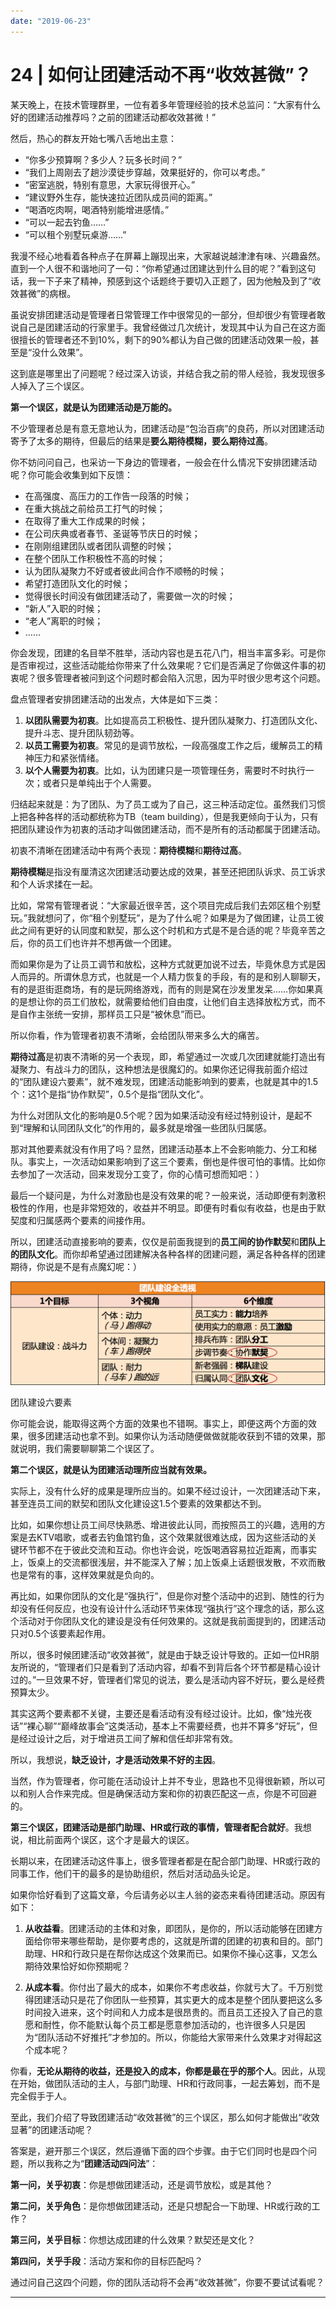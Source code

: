 ```yaml
---
date: "2019-06-23"
---  
```

      
# 24 | 如何让团建活动不再“收效甚微”？
某天晚上，在技术管理群里，一位有着多年管理经验的技术总监问：“大家有什么好的团建活动推荐吗？之前的团建活动都收效甚微！”

然后，热心的群友开始七嘴八舌地出主意：

* “你多少预算啊？多少人？玩多长时间？”
* “我们上周刚去了趟沙漠徒步穿越，效果挺好的，你可以考虑。”
* “密室逃脱，特别有意思，大家玩得很开心。”
* “建议野外生存，能快速拉近团队成员间的距离。”
* “喝酒吃肉啊，喝酒特别能增进感情。”
* “可以一起去钓鱼……”
* “可以租个别墅玩桌游……”

我漫不经心地看着各种点子在屏幕上蹦现出来，大家越说越津津有味、兴趣盎然。直到一个人很不和谐地问了一句：“你希望通过团建达到什么目的呢？”看到这句话，我一下子来了精神，预感到这个话题终于要切入正题了，因为他触及到了“收效甚微”的病根。

虽说安排团建活动是管理者日常管理工作中很常见的一部分，但却很少有管理者敢说自己是团建活动的行家里手。我曾经做过几次统计，发现其中认为自己在这方面很擅长的管理者还不到10\%，剩下的90\%都认为自己做的团建活动效果一般，甚至是“没什么效果”。

这到底是哪里出了问题呢？经过深入访谈，并结合我之前的带人经验，我发现很多人掉入了三个误区。

**第一个误区，就是认为团建活动是万能的。**

<!-- [[[read_end]]] -->

不少管理者总是有意无意地认为，团建活动是“包治百病”的良药，所以对团建活动寄予了太多的期待，但最后的结果是**要么期待模糊，要么期待过高**。

你不妨问问自己，也采访一下身边的管理者，一般会在什么情况下安排团建活动呢？你可能会收集到如下反馈：

* 在高强度、高压力的工作告一段落的时候；
* 在重大挑战之前给员工打气的时候；
* 在取得了重大工作成果的时候；
* 在公司庆典或者春节、圣诞等节庆日的时候；
* 在刚刚组建团队或者团队调整的时候；
* 在整个团队工作积极性不高的时候；
* 认为团队凝聚力不好或者彼此间合作不顺畅的时候；
* 希望打造团队文化的时候；
* 觉得很长时间没有做团建活动了，需要做一次的时候；
* “新人”入职的时候；
* “老人”离职的时候；
* ……

你会发现，团建的名目举不胜举，活动内容也是五花八门，相当丰富多彩。可是你是否审视过，这些活动能给你带来了什么效果呢？它们是否满足了你做这件事的初衷呢？很多管理者被问到这个问题时都会陷入沉思，因为平时很少思考这个问题。

盘点管理者安排团建活动的出发点，大体是如下三类：

1.  **以团队需要为初衷**。比如提高员工积极性、提升团队凝聚力、打造团队文化、提升斗志、提升团队韧劲等。
2.  **以员工需要为初衷**。常见的是调节放松，一段高强度工作之后，缓解员工的精神压力和紧张情绪。
3.  **以个人需要为初衷**。比如，认为团建只是一项管理任务，需要时不时执行一次；或者只是单纯出于个人需要。

归结起来就是：为了团队、为了员工或为了自己，这三种活动定位。虽然我们习惯上把各种各样的活动都统称为TB（team building），但是我更倾向于认为，只有把团队建设作为初衷的活动才叫做团建活动，而不是所有的活动都属于团建活动。

初衷不清晰在团建活动中有两个表现：**期待模糊**和**期待过高**。

**期待模糊**是指没有厘清这次团建活动要达成的效果，甚至还把团队诉求、员工诉求和个人诉求揉在一起。

比如，常常有管理者说：“大家最近很辛苦，这个项目完成后我们去郊区租个别墅玩。”我就想问了，你“租个别墅玩”，是为了什么呢？如果是为了做团建，让员工彼此之间有更好的认同度和默契，那么这个时机和方式是不是合适的呢？毕竟辛苦之后，你的员工们也许并不想再做一个团建。

而如果你是为了让员工调节和放松，这种方式就更加说不过去，毕竟休息方式是因人而异的。所谓休息方式，也就是一个人精力恢复的手段，有的是和别人聊聊天，有的是逛街逛商场，有的是玩网络游戏，而有的则是窝在沙发里发呆……你如果真的是想让你的员工们放松，就需要给他们自由度，让他们自主选择放松方式，而不是自作主张统一安排，那样员工只是“被休息”而已。

所以你看，作为管理者初衷不清晰，会给团队带来多么大的痛苦。

**期待过高**是初衷不清晰的另一个表现，即，希望通过一次或几次团建就能打造出有凝聚力、有战斗力的团队，这种想法是很魔幻的。如果你还记得我前面介绍过的“团队建设六要素”，就不难发现，团建活动能影响到的要素，也就是其中的1.5个：这1个是指“协作默契”，0.5个是指“团队文化”。

为什么对团队文化的影响是0.5个呢？因为如果活动没有经过特别设计，是起不到“理解和认同团队文化”的作用的，最多就是增强一些团队归属感。

那对其他要素就没有作用了吗？显然，团建活动基本上不会影响能力、分工和梯队。事实上，一次活动如果影响到了这三个要素，倒也是件很可怕的事情。比如你去参加了一次活动，回来发现分工变了，你的心情可想而知吧：）

最后一个疑问是，为什么对激励也是没有效果的呢？一般来说，活动即便有刺激积极性的作用，也是非常短效的，收益并不明显。即便有时看似有收益，也是由于默契度和归属感两个要素的间接作用。

所以，团建活动直接影响的要素，仅仅是前面我提到的**员工间的协作默契**和**团队上的团队文化**。而你却希望通过团建解决各种各样的团建问题，满足各种各样的团建期待，你说是不是有点魔幻呢：）

![](./httpsstatic001geekbangorgresourceimage16e316432af15b1b594a0fa0a8d04b8331e3.png)

团队建设六要素

你可能会说，能取得这两个方面的效果也不错啊。事实上，即便这两个方面的效果，很多团建活动也拿不到。如果你认为活动随便做做就能收获到不错的效果，那就说明，我们需要聊聊第二个误区了。

**第二个误区，就是认为团建活动理所应当就有效果。**

实际上，没有什么好的成果是理所应当的。如果不经过设计，一次团建活动下来，甚至连员工间的默契和团队文化建设这1.5个要素的效果都达不到。

比如，如果你想让员工间尽快熟悉、增进彼此认同，而按照员工的兴趣，选用的方案是去KTV唱歌，或者去钓鱼馆钓鱼，这个效果就很难达成，因为这些活动的关键环节都不在于彼此交流和互动。你也许会说，吃饭喝酒容易拉近距离，而事实上，饭桌上的交流都很浅层，并不能深入了解；加上饭桌上话题很发散，不欢而散也是常有的事，这样效果就是负向的。

再比如，如果你团队的文化是“强执行”，但是你对整个活动中的迟到、随性的行为却没有任何反应，也没有设计什么活动环节来体现“强执行”这个理念的话，那么这个活动对于你团队文化的建设是没有任何效果的。这就是我前面提到的，团建活动只对0.5个该要素起作用。

所以，很多时候团建活动“收效甚微”，就是由于缺乏设计导致的。正如一位HR朋友所说的，“管理者们只是看到了活动内容，却看不到背后各个环节都是精心设计过的。”一旦效果不好，管理者们常见的说法，要么是活动内容不好玩，要么是经费预算太少。

其实这两个要素都不关键，主要还是看活动有没有经过设计。比如，像“烛光夜话”“裸心聊”“巅峰故事会”这类活动，基本上不需要经费，也并不算多“好玩”，但是经过设计之后，对于增进员工间了解和信任却非常有效。

所以，我想说，**缺乏设计，才是活动效果不好的主因**。

当然，作为管理者，你可能在活动设计上并不专业，思路也不见得很新颖，所以可以和别人合作来完成。但是确保活动方案和你的初衷匹配这一点，你是不可回避的。

**第三个误区，团建活动是部门助理、HR或行政的事情，管理者配合就好**。我想说，相比前面两个误区，这个才是最大的误区。

长期以来，在团建活动这件事上，很多管理者都是在配合部门助理、HR或行政的同事工作，他们干的最多的是协助组织，然后对活动品头论足。

如果你恰好看到了这篇文章，今后请务必以主人翁的姿态来看待团建活动。原因有如下：

1.  **从收益看**。团建活动的主体和对象，即团队，是你的，所以活动能够在团建方面给你带来哪些帮助，是你要考虑的，这就是所谓的团建的初衷和目的。部门助理、HR和行政只是在帮你达成这个效果而已。如果你不操心这事，又怎么期待效果恰好如你预期呢？

2.  **从成本看**。你付出了最大的成本，如果你不考虑收益，你就亏大了。千万别觉得团建活动只是花了你团队一些预算，其实更大的成本是整个团队要把这么多时间投入进来，这个时间和人力成本是很昂贵的。而且员工还投入了自己的意愿和耐性，你不能默认每个员工都是愿意参加活动的，也许很多人只是因为“团队活动不好推托”才参加的。所以，你能给大家带来什么效果才对得起这个成本呢？

你看，**无论从期待的收益，还是投入的成本，你都是最在乎的那个人**。因此，从现在开始，做团队活动的主人，与部门助理、HR和行政同事，一起去筹划，而不是完全假手于人。

至此，我们介绍了导致团建活动“收效甚微”的三个误区，那么如何才能做出“收效显著”的团建活动呢？

答案是，避开那三个误区，然后遵循下面的四个步骤。由于它们同时也是四个问题，所以我称之为“**团建活动四问法**”：

**第一问，关乎初衷**：你是想做团建活动，还是调节放松，或是其他？

**第二问，关乎角色**：是你想做团建活动，还是只想配合一下助理、HR或行政的工作？

**第三问，关乎目标**：你想达成团建的什么效果？默契还是文化？

**第四问，关乎手段**：活动方案和你的目标匹配吗？

通过问自己这四个问题，你的团队活动将不会再“收效甚微”，你要不要试试看呢？

* * *